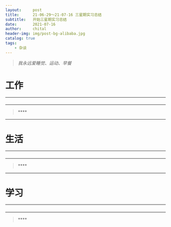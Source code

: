 ```yaml
---
layout:     post
title:      21-06-29～21-07-16 三星期实习总结
subtitle:   开始三星期实习总结
date:       2021-07-16
author:     chital
header-img: img/post-bg-alibaba.jpg
catalog: true
tags:
    - 杂谈
---
```


> *我永远爱睡觉、运动、早餐*

# 工作

***
### 

***
>****<br>


***
# 生活

***
###

***
>****<br>


***
# 学习

***
### 

***
>****<br>